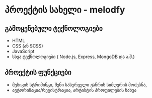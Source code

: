 # პროექტის სახელი - melodfy

## გამოყენებული ტექნოლოგიები
- HTML
- CSS (ან SCSS)
- JavaScript
- სხვა ტექნოლოგიები ( Node.js, Express, MongoDB და ა.შ.)




## პროექტის ფუნქციები
- მუსიკის სტრიმინგი, შენი სასურველი ჟანრის სიმღერის მოძებნა,
- ავტორიზაცია/რეგისტრაცია, არტისტის პროფილების ნახვა


